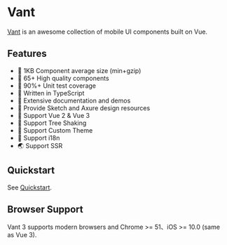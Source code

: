 # Vant

[Vant](https://vant-contrib.gitee.io/vant) is an awesome collection of mobile UI components built
on Vue.

## Features

- :rocket: 1KB Component average size (min+gzip)
- :rocket: 65+ High quality components
- :muscle: 90%+ Unit test coverage
- :muscle: Written in TypeScript
- :book: Extensive documentation and demos
- :book: Provide Sketch and Axure design resources
- :lollipop: Support Vue 2 & Vue 3
- :lollipop: Support Tree Shaking
- :lollipop: Support Custom Theme
- :lollipop: Support i18n
- :earth_asia: Support SSR

## Quickstart

See [Quickstart](./quickstart.md).

## Browser Support

Vant 3 supports modern browsers and Chrome >= 51、iOS >= 10.0 (same as Vue 3).
